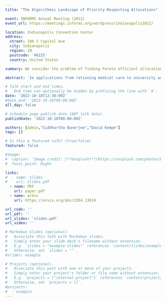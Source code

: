 ```yaml
---
title: "The Algorithmic Landscape of Priority-Respecting Allocations"

event: INFORMS Annual Meeting (2022)
event_url: https://meetings.informs.org/wordpress/indianapolis2022/

location: Indianapolis Convention Center
address: 
  street: 100 S Capitol Ave
  city: Indianapolis
  region: IN
  postcode: '46225'
  country: United States

summary: We consider the problem of finding Pareto efficient allocations that adhere to quota, eligibility, and priority constraints. We characterize this as a weighted bipartite matching problem with carefully chosen weights. This flexible formulation allows us to consider many problem extensions. We present three such extentions; for each we exhibit a clear dichotomy in which one possible extension is handled by a straightforward modification of our algorithm while a closely related extension is NP-hard.

abstract: 'In applications from rationing medical care to university admissions, the decision of who is allocated is justified by various normative criteria. Such settings motivate the following priority-respecting allocation problem: several categories wish to allocate their quota of interchangeable items to a set of agents. The goal is to find a Pareto efficient allocation that respects quotas and adheres to eligibility and priority requirements stipulated by the categories. We exhibit a bijection between such allocations and maximum-weight matchings under carefully chosen weights. This clean characterization recovers known results in this space and demonstrates that the problem straddles a fine line of computational efficiency. Some extensions of priority-respecting allocation are handled by specializations of our algorithm, while related extensions are NP-hard.'

# Talk start and end times.
#   End time can optionally be hidden by prefixing the line with `#`.
date: '2022-10-18T12:30:00Z'
#date_end: '2022-10-18T00:00:00Z'
all_day: false

# Schedule page publish date (NOT talk date).
publishDate: '2022-10-18T00:00:00Z'

authors: [admin,"Siddhartha Banerjee","David Kempe"]
tags: []

# Is this a featured talk? (true/false)
featured: false

#image:
#  caption: 'Image credit: [**Unsplash**](https://unsplash.com/photos/bzdhc5b3Bxs)'
#  focal_point: Right

links:
#  - name: Slides
#    url: slides.pdf
  - name: PDF
    url: paper.pdf
  - name: arXiv
    url: https://arxiv.org/abs/2204.13019

url_code: ''
url_pdf: ''
url_slides: 'slides.pdf'
url_video: ''

# Markdown Slides (optional).
#   Associate this talk with Markdown slides.
#   Simply enter your slide deck's filename without extension.
#   E.g. `slides = "example-slides"` references `content/slides/example-slides.md`.
#   Otherwise, set `slides = ""`.
#slides: example

# Projects (optional).
#   Associate this post with one or more of your projects.
#   Simply enter your project's folder or file name without extension.
#   E.g. `projects = ["internal-project"]` references `content/project/deep-learning/index.md`.
#   Otherwise, set `projects = []`.
#projects:
#  - example
---
```

